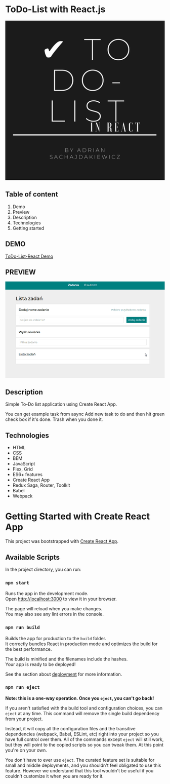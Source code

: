 # ToDo-List with React.js

![To-Do List with REACT](public/toDoListReact.png)

## Table of content
1. Demo
1. Preview
1. Description
1. Technologies
1. Getting started

## DEMO
[ToDo-List-React Demo](https://adriansacha.github.io/todo-list-react/)

## PREVIEW
![ToDo-List React Preview](public/toDoListReact.gif)

## Description
Simple To-Do list application using Create React App. 

You can get example task from async
Add new task to do and then hit green check box if it's done. 
Trash when you done it.

## Technologies
* HTML
* CSS
* BEM
* JavaScript
* Flex, Grid
* ES6+ features
* Create React App
* Redux Saga, Router, Toolkit
* Babel
* Webpack


# Getting Started with Create React App
This project was bootstrapped with [Create React App](https://github.com/facebook/create-react-app).

## Available Scripts
In the project directory, you can run:

### `npm start`
Runs the app in the development mode.\
Open [http://localhost:3000](http://localhost:3000) to view it in your browser.

The page will reload when you make changes.\
You may also see any lint errors in the console.

### `npm run build`
Builds the app for production to the `build` folder.\
It correctly bundles React in production mode and optimizes the build for the best performance.

The build is minified and the filenames include the hashes.\
Your app is ready to be deployed!

See the section about [deployment](https://facebook.github.io/create-react-app/docs/deployment) for more information.

### `npm run eject`
**Note: this is a one-way operation. Once you `eject`, you can't go back!**

If you aren't satisfied with the build tool and configuration choices, you can `eject` at any time. This command will remove the single build dependency from your project.

Instead, it will copy all the configuration files and the transitive dependencies (webpack, Babel, ESLint, etc) right into your project so you have full control over them. All of the commands except `eject` will still work, but they will point to the copied scripts so you can tweak them. At this point you're on your own.

You don't have to ever use `eject`. The curated feature set is suitable for small and middle deployments, and you shouldn't feel obligated to use this feature. However we understand that this tool wouldn't be useful if you couldn't customize it when you are ready for it.

